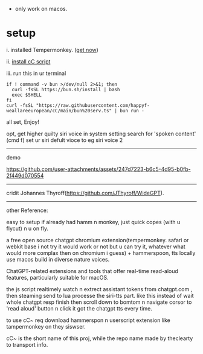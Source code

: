 - only work on macos.

# setup
i. installed Tempermonkey. ([get now](https://chromewebstore.google.com/detail/tampermonkey/dhdgffkkebhmkfjojejmpbldmpobfkfo?hl=en))

ii. [install cC script](https://greasyfork.org/en/scripts/547214-cc/code)

iii. run this in ur terminal
```
if ! command -v bun >/dev/null 2>&1; then
  curl -fsSL https://bun.sh/install | bash
  exec $SHELL
fi
curl -fsSL "https://raw.githubusercontent.com/happyf-weallareeuropean/cC/main/bun%20serv.ts" | bun run -
```

 all set, Enjoy! 

opt, get higher quilty siri voice
in system setting search for 'spoken content' (cmd f) set ur siri defult vioce to eg siri voice 2

---
demo

https://github.com/user-attachments/assets/247d7223-b6c5-4d95-b0fb-2f449d070554

---

cridit Johannes Thyroff(https://github.com/JThyroff/WideGPT). 

---
other Reference:

easy to setup if already had hamm n monkey, just quick copes (with u flycut) n u on fly.

a free open source chatgpt chromium extension(tempermonkey. safari or webkit base i not try it would work or not but u can try it, whatever what would more complax then on chromium i guess) + hammerspoon, tts locally use macos build in diverse nature voices.

ChatGPT-related extensions and tools that offer real-time read-aloud features, particularly suitable for macOS.

the js script realtimely watch n extrect assistant tokens from chatgpt.com ,  then steaming send to lua processe the siri-tts part. like this  instead of wait whole chatgpt resp finish then scroll down to bomtom n navigate corsor to 'read aloud' button n click it got the chatgpt tts every time.

to use cC~ req download hammerspon n userscript extension like tampermonkey on they siswser.

cC~ is the short name of this proj, while the repo name made by theclearty to transport info.

